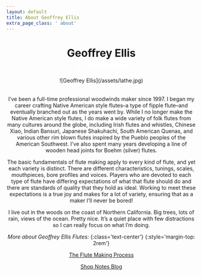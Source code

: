 ```yaml
---
layout: default
title: About Geoffrey Ellis
extra_page_class: ' about'
---
```


<header id="page-title">
  <h1 class="text-center">Geoffrey Ellis<br/><small style="color:white">a Biography</small></h1>

  <div markdown="1" class="about-content">

<figure class="post-image" style="margin-bottom: 2rem" markdown="1">
![Geoffrey Ellis](/assets/lathe.jpg)
</figure>

I’ve been a full-time professional woodwinds maker since 1997.  I began my career crafting Native American style flutes–a type of fipple flute–and eventually branched out as the years went by.  While I no longer make the Native American style flutes, I do make a wide variety of folk flutes from many cultures around the globe, including Irish flutes and whistles, Chinese Xiao, Indian Bansuri, Japanese Shakuhachi, South American Quenas, and various other rim blown flutes inspired by the Pueblo peoples of the American Southwest.  I’ve also spent many years developing a line of wooden head joints for Boehm (silver) flutes.

The basic fundamentals of flute making apply to every kind of flute, and yet each variety is distinct.  There are different characteristics, tunings, scales, mouthpieces, bore profiles and voices.  Players who are devoted to each type of flute have differing expectations of what that flute should do and there are standards of quality that they hold as ideal.  Working to meet these expectations is a true joy and makes for a lot of variety, ensuring that as a maker I’ll never be bored!

I live out in the woods on the coast of Northern California.  Big trees, lots of rain, views of the ocean.  Pretty nice.  It’s a quiet place with few distractions so I can really focus on what I’m doing.

_More about Geoffrey Ellis Flutes:_
{:class='text-center'}
{:style='margin-top: 2rem'}

<p class="text-center"><a href="/process" class="button white hollow">The Flute Making Process</a></p>

<p class="text-center"><a href="/blog" class="button white hollow">Shop Notes Blog</a></p>

  </div>
</header>

